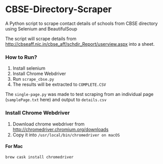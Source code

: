 # CBSE-Directory-Scraper
A Python script to scrape contact details of schools from CBSE directory using Selenium and BeautifulSoup

The script will scrape details from http://cbseaff.nic.in/cbse_aff/schdir_Report/userview.aspx into a sheet.

### How to Run?
1) Install selenium
2) Install Chrome Webdriver
3) Run `scrape_cbse.py`
4) The results will be extracted to `COMPLETE.CSV`

The `single-page.py` was made to test scraping from an individual page (`samplePage.txt` here) and output to `details.csv`

### Install Chrome Webdriver
1) Download chrome webdriver from http://chromedriver.chromium.org/downloads
2) Copy it into `/usr/local/bin/chromedriver on macOS`

#### For Mac 
`brew cask install chromedriver`
